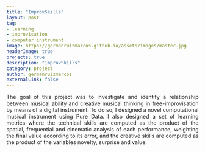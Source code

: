 ```yaml
---
title: "ImprovSkills"
layout: post
tag:
- learning
- improvisation
- computer instrument
image: https://germanruizmarcos.github.io/assets/images/master.jpg
headerImage: true
projects: true
description: "ImprovSkills"
category: project
author: germanruizmarcos
externalLink: false
---
```


<p style='text-align: justify;'>The goal of this project was to investigate and identify a relationship between musical ability and creative musical thinking in free-improvisation by means of a digital instrument. To do so, I designed a novel computational musical instrument using Pure Data. I also designed a set of learning metrics where the technical skills are computed as the product of the spatial, frequential and cinematic analysis of each performance, weighting the final value according to its error, and the creative skills are computed as the product of the variables novelty, surprise and value.</p> 
